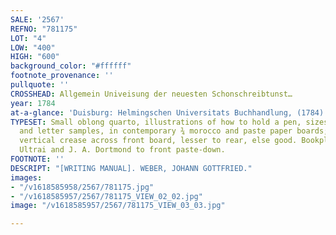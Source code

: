```yaml
---
SALE: '2567'
REFNO: "781175"
LOT: "4"
LOW: "400"
HIGH: "600"
background_color: "#ffffff"
footnote_provenance: ''
pullquote: ''
CROSSHEAD: Allgemein Univeisung der neuesten Schonschreibtunst…
year: 1784
at-a-glance: 'Duisburg: Helmingschen Universitats Buchhandlung, (1784).'
TYPESET: Small oblong quarto, illustrations of how to hold a pen, sizes of quills,
  and letter samples, in contemporary ¾ morocco and paste paper boards; quite worn,
  vertical crease across front board, lesser to rear, else good. Bookplates of Brom
  Ultrai and J. A. Dortmond to front paste-down.
FOOTNOTE: ''
DESCRIPT: "[WRITING MANUAL]. WEBER, JOHANN GOTTFRIED."
images:
- "/v1618585958/2567/781175.jpg"
- "/v1618585957/2567/781175_VIEW_02_02.jpg"
image: "/v1618585957/2567/781175_VIEW_03_03.jpg"

---
```

